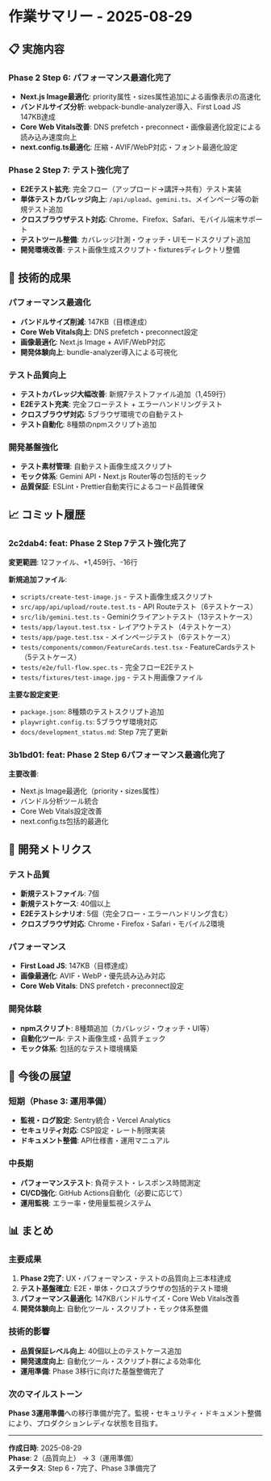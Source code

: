 # 作業サマリー - 2025-08-29

## 📋 実施内容

### Phase 2 Step 6: パフォーマンス最適化完了

- **Next.js Image最適化**: priority属性・sizes属性追加による画像表示の高速化
- **バンドルサイズ分析**: webpack-bundle-analyzer導入、First Load JS 147KB達成
- **Core Web Vitals改善**: DNS prefetch・preconnect・画像最適化設定による読み込み速度向上
- **next.config.ts最適化**: 圧縮・AVIF/WebP対応・フォント最適化設定

### Phase 2 Step 7: テスト強化完了

- **E2Eテスト拡充**: 完全フロー（アップロード→講評→共有）テスト実装
- **単体テストカバレッジ向上**: `/api/upload`、`gemini.ts`、メインページ等の新規テスト追加
- **クロスブラウザテスト対応**: Chrome、Firefox、Safari、モバイル端末サポート
- **テストツール整備**: カバレッジ計測・ウォッチ・UIモードスクリプト追加
- **開発環境改善**: テスト画像生成スクリプト・fixturesディレクトリ整備

## 🚀 技術的成果

### パフォーマンス最適化

- **バンドルサイズ削減**: 147KB（目標達成）
- **Core Web Vitals向上**: DNS prefetch・preconnect設定
- **画像最適化**: Next.js Image + AVIF/WebP対応
- **開発体験向上**: bundle-analyzer導入による可視化

### テスト品質向上

- **テストカバレッジ大幅改善**: 新規7テストファイル追加（1,459行）
- **E2Eテスト充実**: 完全フローテスト + エラーハンドリングテスト
- **クロスブラウザ対応**: 5ブラウザ環境での自動テスト
- **テスト自動化**: 8種類のnpmスクリプト追加

### 開発基盤強化

- **テスト素材管理**: 自動テスト画像生成スクリプト
- **モック体系**: Gemini API・Next.js Router等の包括的モック
- **品質保証**: ESLint・Prettier自動実行によるコード品質確保

## 📈 コミット履歴

### 2c2dab4: feat: Phase 2 Step 7テスト強化完了

**変更範囲**: 12ファイル、+1,459行、-16行

**新規追加ファイル**:

- `scripts/create-test-image.js` - テスト画像生成スクリプト
- `src/app/api/upload/route.test.ts` - API Routeテスト（6テストケース）
- `src/lib/gemini.test.ts` - Geminiクライアントテスト（13テストケース）
- `tests/app/layout.test.tsx` - レイアウトテスト（4テストケース）
- `tests/app/page.test.tsx` - メインページテスト（6テストケース）
- `tests/components/common/FeatureCards.test.tsx` - FeatureCardsテスト（5テストケース）
- `tests/e2e/full-flow.spec.ts` - 完全フローE2Eテスト
- `tests/fixtures/test-image.jpg` - テスト用画像ファイル

**主要な設定変更**:

- `package.json`: 8種類のテストスクリプト追加
- `playwright.config.ts`: 5ブラウザ環境対応
- `docs/development_status.md`: Step 7完了更新

### 3b1bd01: feat: Phase 2 Step 6パフォーマンス最適化完了

**主要改善**:

- Next.js Image最適化（priority・sizes属性）
- バンドル分析ツール統合
- Core Web Vitals設定改善
- next.config.ts包括的最適化

## 🎯 開発メトリクス

### テスト品質

- **新規テストファイル**: 7個
- **新規テストケース**: 40個以上
- **E2Eテストシナリオ**: 5個（完全フロー・エラーハンドリング含む）
- **クロスブラウザ対応**: Chrome・Firefox・Safari・モバイル2環境

### パフォーマンス

- **First Load JS**: 147KB（目標達成）
- **画像最適化**: AVIF・WebP・優先読み込み対応
- **Core Web Vitals**: DNS prefetch・preconnect設定

### 開発体験

- **npmスクリプト**: 8種類追加（カバレッジ・ウォッチ・UI等）
- **自動化ツール**: テスト画像生成・品質チェック
- **モック体系**: 包括的なテスト環境構築

## 🔮 今後の展望

### 短期（Phase 3: 運用準備）

- **監視・ログ設定**: Sentry統合・Vercel Analytics
- **セキュリティ対応**: CSP設定・レート制限実装
- **ドキュメント整備**: API仕様書・運用マニュアル

### 中長期

- **パフォーマンステスト**: 負荷テスト・レスポンス時間測定
- **CI/CD強化**: GitHub Actions自動化（必要に応じて）
- **運用監視**: エラー率・使用量監視システム

## 📊 まとめ

### 主要成果

1. **Phase 2完了**: UX・パフォーマンス・テストの品質向上三本柱達成
2. **テスト基盤確立**: E2E・単体・クロスブラウザの包括的テスト環境
3. **パフォーマンス最適化**: 147KBバンドルサイズ・Core Web Vitals改善
4. **開発体験向上**: 自動化ツール・スクリプト・モック体系整備

### 技術的影響

- **品質保証レベル向上**: 40個以上のテストケース追加
- **開発速度向上**: 自動化ツール・スクリプト群による効率化
- **運用準備**: Phase 3移行に向けた基盤整備完了

### 次のマイルストーン

**Phase 3運用準備**への移行準備が完了。監視・セキュリティ・ドキュメント整備により、プロダクションレディな状態を目指す。

---

**作成日時**: 2025-08-29  
**Phase**: 2（品質向上） → 3（運用準備）  
**ステータス**: Step 6・7完了、Phase 3準備完了
